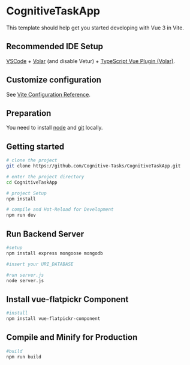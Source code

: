 # CognitiveTaskApp

This template should help get you started developing with Vue 3 in Vite.

## Recommended IDE Setup

[VSCode](https://code.visualstudio.com/) + [Volar](https://marketplace.visualstudio.com/items?itemName=Vue.volar) (and disable Vetur) + [TypeScript Vue Plugin (Volar)](https://marketplace.visualstudio.com/items?itemName=Vue.vscode-typescript-vue-plugin).

## Customize configuration

See [Vite Configuration Reference](https://vitejs.dev/config/).

## Preparation

You need to install [node](https://nodejs.org/en) and [git](https://git-scm.com/) locally.

## Getting started

```sh
# clone the project
git clone https://github.com/Cognitive-Tasks/CognitiveTaskApp.git

# enter the project directory
cd CognitiveTaskApp

# project Setup
npm install

# compile and Hot-Reload for Development
npm run dev
```

## Run Backend Server
```sh
#setup
npm install express mongoose mongodb

#insert your URI_DATABASE

#run server.js
node server.js
```

## Install vue-flatpickr Component
```sh
#install
npm install vue-flatpickr-component
```

## Compile and Minify for Production

```sh
#build
npm run build
```
